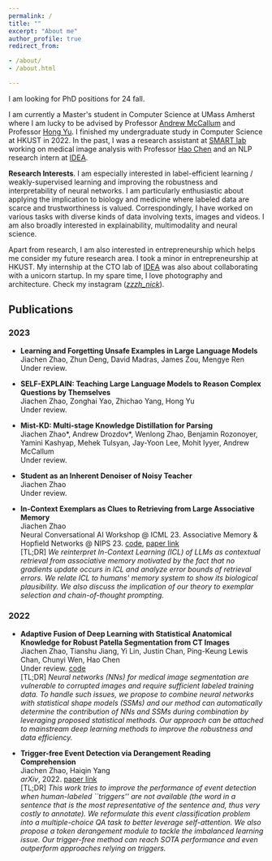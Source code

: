 ```yaml
---
permalink: /
title: ""
excerpt: "About me"
author_profile: true
redirect_from:

- /about/
- /about.html

---
```

I am looking for PhD positions for 24 fall.  

I am currently a Master's student in Computer Science at UMass Amherst where I am lucky to be advised by Professor [Andrew McCallum](https://people.cs.umass.edu/~mccallum/) and Professor [Hong Yu](https://www.cics.umass.edu/faculty/directory/hong_yu). I finished my undergraduate study in Computer Science at HKUST in 2022. In the past, I was a research assistant at [SMART lab](https://hkustsmartlab.netlify.app/) working on medical image analysis with Professor [Hao Chen](https://cse.hkust.edu.hk/~jhc/) and an NLP research intern at [IDEA](https://www.idea.edu.cn/en/about-team.html).  

**Research Interests**. I am especially interested in label-efficient learning / weakly-supervised learning and improving the robustness and interpretability of neural networks. I am particularly enthusiastic about applying the implication to biology and medicine where labeled data are scarce and trustworthiness is valued. Correspondingly, I have worked on various tasks with diverse kinds of data involving texts, images and videos. I am also broadly interested in explainability,  multimodality and neural science.  

Apart from research, I am also interested in entrepreneurship which helps me consider my future research area. I took a minor in entrepreneurship at HKUST. My internship at the CTO lab of [IDEA](https://www.idea.edu.cn/en) was also about collaborating with a unicorn startup. In my spare time, I love photography and architecture. Check my instagram ([*zzzh_nick*](https://instagram.com/zzzh_nick?igshid=YmMyMTA2M2Y=)).  

## Publications  
### 2023  
- **Learning and Forgetting Unsafe Examples in Large Language Models**   
Jiachen Zhao, Zhun Deng, David Madras, James Zou, Mengye Ren\
Under review.

- **SELF-EXPLAIN: Teaching Large Language Models to Reason Complex Questions by Themselves**  
Jiachen Zhao, Zonghai Yao, Zhichao Yang, Hong Yu  
Under review.  

- **Mist-KD: Multi-stage Knowledge Distillation for Parsing**\
Jiachen Zhao\*, Andrew Drozdov\*, Wenlong Zhao, Benjamin Rozonoyer, Yamini Kashyap, Mehek Tulsyan, Jay-Yoon Lee, Mohit Iyyer, Andrew McCallum\
Under review.  

- **Student as an Inherent Denoiser of Noisy Teacher**\
Jiachen Zhao\
Under review.  

- **In-Context Exemplars as Clues to Retrieving from Large Associative Memory**\
Jiachen Zhao\
Neural Conversational AI Workshop @ ICML 23. Associative Memory & Hopfield Networks @ NIPS 23.  [code](https://github.com/andotalao24/ICL-as-retrieval-from-associative-memory),  [paper link]()  
[TL;DR] *We reinterpret In-Context Learning (ICL) of LLMs as contextual retrieval from associative memory motivated by the fact that no gradients update occurs in ICL and
analyze error bounds of retrieval errors. We relate ICL to humans' memory system to show its biological plausibility. We also discuss the implication of our theory to exemplar selection and chain-of-thought prompting.*

### 2022   
- **Adaptive Fusion of Deep Learning with Statistical Anatomical Knowledge for Robust Patella Segmentation from CT Images**\
Jiachen Zhao, Tianshu Jiang, Yi Lin, Justin Chan, Ping-Keung Lewis Chan, Chunyi Wen, Hao Chen\
Under review.  [code](https://github.com/andotalao24/PatellaSeg)  
[TL;DR] *Neural networks (NNs) for medical image segmentation are vulnerable to corrupted images and require sufficient labeled training data. To handle such issues, we propose to combine neural networks with statistical shape models (SSMs) and our method can automatically determine the contribution of NNs and SSMs during combination by leveraging proposed statistical methods.  Our approach can be attached to mainstream deep learning methods to improve the robustness and data efficiency.*

- **Trigger-free Event Detection via Derangement Reading Comprehension**\
Jiachen Zhao, Haiqin Yang\
*arXiv*, 2022. [paper link](https://arxiv.org/pdf/2208.09659.pdf)  
[TL;DR] *This work tries to improve the performance of event detection when human-labeled ``triggers'' are not available (the word in a sentence that is the most representative of the sentence and, thus very costly to annotate).  We reformulate this event classification problem into a multiple-choice QA task to better leverage self-attention. We also propose a token derangement module to tackle the imbalanced learning issue.  Our trigger-free method can reach SOTA performance and even outperform approaches relying on triggers.*






